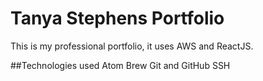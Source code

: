 # Tanya Stephens Portfolio

This is my professional portfolio, it uses AWS and ReactJS.

##Technologies used
Atom
Brew
Git and GitHub
SSH
